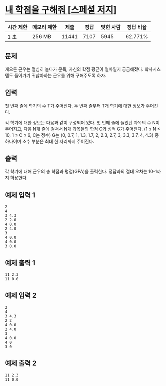 # [내 학점을 구해줘 [스페셜 저지]](https://www.acmicpc.net/problem/10984)

| 시간 제한 | 메모리 제한 | 제출 | 정답 | 맞힌 사람 | 정답 비율 |
| --- | --- | --- | --- | --- | --- |
| 1 초 | 256 MB | 11441 | 7107 | 5945 | 62.771% |

## 문제

게으른 근우는 열심히 놀다가 문득, 자신의 학점 평균이 얼마일지 궁금해졌다. 학사시스템도 들어가기 귀찮아하는 근우를 위해 구해주도록 하자.

## 입력

첫 번째 줄에 학기의 수 T가 주어진다. 두 번째 줄부터 T개 학기에 대한 정보가 주어진다.

각 학기에 대한 정보는 다음과 같이 구성되어 있다. 첫 번째 줄에 들었던 과목의 수 N이 주어지고, 다음 N개 줄에 걸쳐서 N개 과목들의 학점 C와 성적 G가 주어진다. (1 ≤ N ≤ 10, 1 ≤ C ≤ 6, C는 정수) G는 {0, 0.7, 1, 1.3, 1.7, 2, 2.3, 2.7, 3, 3.3, 3.7, 4, 4.3} 중 하나이며 소수 부분은 최대 한 자리까지 주어진다.

## 출력

각 학기에 대해 근우의 총 학점과 평점(GPA)을 출력한다. 정답과의 절대 오차는 10-1까지 허용한다.

## 예제 입력 1

```
2
4
3 4.3
2 2.0
4 0.0
2 4.0
3
4 0.0
4 0.0
3 0.0

```

## 예제 출력 1

```
11 2.3
11 0.0

```

## 예제 입력 2

```
2
4
3 4.3
2 2
4 0.0
2 4.0
3
4 0.0
4 0
3 0

```

## 예제 출력 2

```
11 2.3
11 0.0
```
